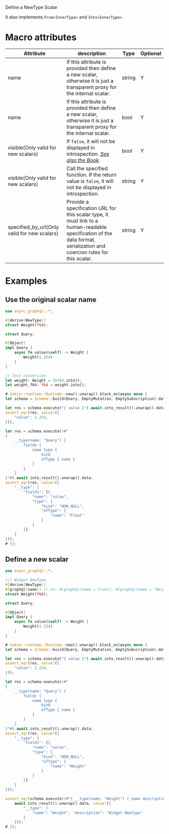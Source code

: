 Define a NewType Scalar

It also implements `From<InnerType>` and `Into<InnerType>`.

# Macro attributes

| Attribute   | description               | Type     | Optional |
|-------------|---------------------------|----------|----------|
| name        | If this attribute is provided then define a new scalar, otherwise it is just a transparent proxy for the internal scalar. | string   | Y      |
| name        | If this attribute is provided then define a new scalar, otherwise it is just a transparent proxy for the internal scalar. | bool   | Y        |
| visible(Only valid for new scalars)   | If `false`, it will not be displayed in introspection. *[See also the Book](https://async-graphql.github.io/async-graphql/en/visibility.html).* | bool | Y |
| visible(Only valid for new scalars)   | Call the specified function. If the return value is `false`, it will not be displayed in introspection. | string | Y |
| specified_by_url(Only valid for new scalars) | Provide a specification URL for this scalar type, it must link to a human-readable specification of the data format, serialization and coercion rules for this scalar. | string | Y |

# Examples

## Use the original scalar name

```rust
use async_graphql::*;

#[derive(NewType)]
struct Weight(f64);

struct Query;

#[Object]
impl Query {
    async fn value(&self) -> Weight {
        Weight(1.234)
    }
}

// Test conversion
let weight: Weight = 10f64.into();
let weight_f64: f64 = weight.into();

# tokio::runtime::Runtime::new().unwrap().block_on(async move {
let schema = Schema::build(Query, EmptyMutation, EmptySubscription).data("hello".to_string()).finish();

let res = schema.execute("{ value }").await.into_result().unwrap().data;
assert_eq!(res, value!({
    "value": 1.234,
}));

let res = schema.execute(r#"
{
    __type(name: "Query") {
        fields {
            name type {
                kind
                ofType { name }
            }
        }
    }
}"#).await.into_result().unwrap().data;
assert_eq!(res, value!({
    "__type": {
        "fields": [{
            "name": "value",
            "type": {
                "kind": "NON_NULL",
                "ofType": {
                    "name": "Float"
                }
            }
        }]
    }
}));
# });
```

## Define a new scalar

```rust
use async_graphql::*;

/// Widget NewType
#[derive(NewType)]
#[graphql(name)] // or: #[graphql(name = true)], #[graphql(name = "Weight")]
struct Weight(f64);

struct Query;

#[Object]
impl Query {
    async fn value(&self) -> Weight {
        Weight(1.234)
    }
}

# tokio::runtime::Runtime::new().unwrap().block_on(async move {
let schema = Schema::build(Query, EmptyMutation, EmptySubscription).data("hello".to_string()).finish();

let res = schema.execute("{ value }").await.into_result().unwrap().data;
assert_eq!(res, value!({
    "value": 1.234,
}));

let res = schema.execute(r#"
{
    __type(name: "Query") {
        fields {
            name type {
                kind
                ofType { name }
            }
        }
    }
}"#).await.into_result().unwrap().data;
assert_eq!(res, value!({
    "__type": {
        "fields": [{
            "name": "value",
            "type": {
                "kind": "NON_NULL",
                "ofType": {
                    "name": "Weight"
                }
            }
        }]
    }
}));

assert_eq!(schema.execute(r#"{ __type(name: "Weight") { name description } }"#).
    await.into_result().unwrap().data, value!({
        "__type": {
            "name": "Weight", "description": "Widget NewType"
        }
    }));
# });
```
